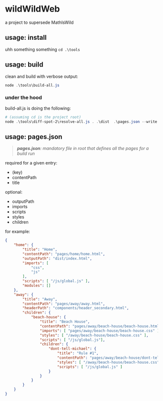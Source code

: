 # wildWildWeb
a project to supersede MathIsWild

## usage: install
uhh something something `cd .\tools`

## usage: build
clean and build with verbose output:
``` powershell
node .\tools\build-all.js
```

### under the hood
build-all.js is doing the following:
``` powershell
# (assuming cd is the project root)
node .\tools\diff-spot-2\resolve-all.js . .\dist  .\pages.json --write --clean --verbose
```


## usage: pages.json
> *<strong>pages.json</strong>: mandatory file in root that defines all the pages for a build run*

required for a given entry:

- (key)
- contentPath
- title

optional:

- outputPath
- imports
- scripts
- styles
- children


for example:
``` json
{
    "home": {
        "title": "Home",
        "contentPath": "pages/home/home.html",
        "outputPath": "dist/index.html",
        "imports": [
            "css",
            "js"
        ],
        "scripts": [ "/js/global.js" ],
        "modules": []
    },
    "away": {
        "title": "Away",
        "contentPath": "pages/away/away.html",
        "headerPath": "components/header_secondary.html",
        "children": {
            "beach-house": {
                "title": "Beach House",
                "contentPath": "pages/away/beach-house/beach-house.html",
                "imports": [ "pages/away/beach-house/beach-house.css" ],
                "styles": [ "/away/beach-house/beach-house.css" ],
                "scripts": [ "/js/global.js"],
                "children": {
                    "dont-tell-michael": {
                        "title": "Rule #1",
                        "contentPath": "pages/away/beach-house/dont-tell-michael/dont-tell-michael.html",
                        "styles": [ "/away/beach-house/beach-house.css" ],
                        "scripts": [ "/js/global.js" ]
                    }
                }
            }
        }
    }
}
```


